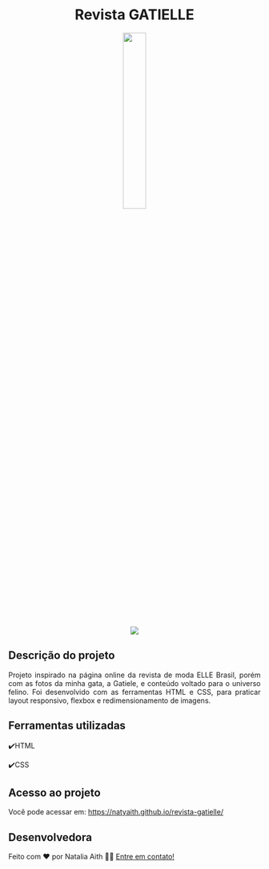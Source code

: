 <h1 align="center">Revista GATIELLE</h1>

<p align="center">
<img width=30% src="https://user-images.githubusercontent.com/61480327/212575788-6e916fe8-df3a-4b40-bb77-5faca3993fcb.png">
<p>
  
<p align="center">
<img src="http://img.shields.io/static/v1?label=STATUS&message=CONCLUIDO&color=GREEN&style=for-the-badge"/>
</p>

## Descrição do projeto 

<p align="justify">
  Projeto inspirado na página online da revista de moda ELLE Brasil, porém com as fotos da minha gata, a Gatiele, e conteúdo voltado para o universo felino.
  Foi desenvolvido com as ferramentas HTML e CSS, para praticar layout responsivo, flexbox e redimensionamento de imagens.

</p>

## Ferramentas utilizadas
:heavy_check_mark:HTML

:heavy_check_mark:CSS
###

## Acesso ao projeto

Você pode acessar em: https://natyaith.github.io/revista-gatielle/

## Desenvolvedora

Feito com ❤️ por Natalia Aith 👋🏽 [Entre em contato!](https://www.linkedin.com/in/natalia-aith)
